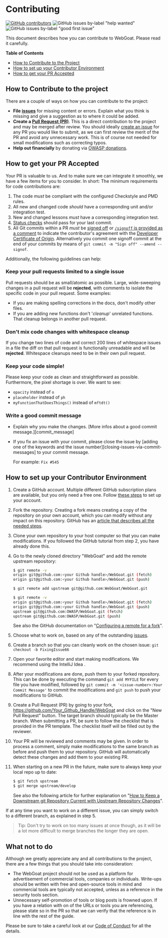 # Contributing
[![GitHub contributors](https://img.shields.io/github/contributors/WebGoat/WebGoat.svg)](https://github.com/WebGoat/WebGoat/graphs/contributors)
![GitHub issues by-label "help wanted"](https://img.shields.io/github/issues/WebGoat/WebGoat/help%20wanted.svg)
![GitHub issues by-label "good first issue"](https://img.shields.io/github/issues/WebGoat/WebGoat/good%20first%20issue.svg)

This document describes how you can contribute to WebGoat. Please read it carefully.

**Table of Contents**

* [How to Contribute to the Project](#how-to-contribute-to-the-project)
* [How to set up your Contributor Environment](#how-to-set-up-your-contributor-environment)
* [How to get your PR Accepted](#how-to-get-your-pr-acceted)

## How to Contribute to the project

There are a couple of ways on how you can contribute to the project:

* **File [issues](https://github.com/WebGoat/WebGoat/issues "Webgoat Issues")** for missing content or errors. Explain what you think is missing and give a suggestion as to where it could be added.
* **Create a [Pull Request (PR)](https://github.com/WebGoat/WebGoat/pulls "Create a pull request")**. This is a direct contribution to the project and may be merged after review. You should ideally [create an issue](https://github.com/WebGoat/WebGoat/issues "WebGoat Issues") for any PR you would like to submit, as we can first review the merit of the PR and avoid any unnecessary work. This is of course not needed for small modifications such as correcting typos.
* **Help out financially** by donating via [OWASP donations](https://owasp.org/donate/?reponame=www-project-webgoat&title=OWASP+WebGoat).

## How to get your PR Accepted

Your PR is valuable to us. And to make sure we can integrate it smoothly, we have a few items for you to consider. In short:
The minimum requirements for code contributions are:

1. The code _must_ be compliant with the configured Checkstyle and PMD rules.
2. All new and changed code _should_ have a corresponding unit and/or integration test.
3. New and changed lessons _must_ have a corresponding integration test.
4. [Status checks](https://docs.github.com/en/github/collaborating-with-pull-requests/collaborating-on-repositories-with-code-quality-features/about-status-checks) should pass for your last commit.
5. All Git commits within a PR _must_ be [signed off](https://git-scm.com/docs/git-commit#Documentation/git-commit.txt--s) or [`/signoff` is provided as a comment](https://github.com/JasonEtco/signoff-commit-action) to indicate the contributor's agreement with the [Developer Certificate of Origin](https://developercertificate.org/). Alternatively you commit one signoff commit at the end of your commits by means of `git commit -m "Sign off" --amend --signof`.

Additionally, the following guidelines can help:

### Keep your pull requests limited to a single issue

Pull requests should be as small/atomic as possible. Large, wide-sweeping changes in a pull request will be **rejected**, with comments to isolate the specific code in your pull request. Some examples:

* If you are making spelling corrections in the docs, don't modify other files.
* If you are adding new functions don't '*cleanup*' unrelated functions. That cleanup belongs in another pull request.

### Don't mix code changes with whitespace cleanup

If you change two lines of code and correct 200 lines of whitespace issues in a file the diff on that pull request is functionally unreadable and will be **rejected**. Whitespace cleanups need to be in their own pull request.

### Keep your code simple!

Please keep your code as clean and straightforward as possible.
Furthermore, the pixel shortage is over. We want to see:

* `opacity` instead of `o`
* `placeholder` instead of `ph`
* `myFunctionThatDoesThings()` instead of `mftdt()`

### Write a good commit message

* Explain why you make the changes. [More infos about a good commit message.][commit_message]

* If you fix an issue with your commit, please close the issue by [adding one of the keywords and the issue number][closing-issues-via-commit-messages] to your commit message.

  For example: `Fix #545`

## How to set up your Contributor Environment

1. Create a GitHub account. Multiple different GitHub subscription plans are available, but you only need a free one. Follow [these steps](https://help.github.com/en/articles/signing-up-for-a-new-github-account "Signing up for a new GitHub account") to set up your account.
2. Fork the repository. Creating a fork means creating a copy of the repository on your own account, which you can modify without any impact on this repository. GitHub has an [article that describes all the needed steps](https://help.github.com/en/articles/fork-a-repo "Fork a repo").
3. Clone your own repository to your host computer so that you can make modifications. If you followed the GitHub tutorial from step 2, you have already done this.
4. Go to the newly cloned directory "WebGoat" and add the remote upstream repository:

    ```bash
    $ git remote -v
    origin git@github.com:<your Github handle>/WebGoat.git (fetch)
    origin git@github.com:<your Github handle>/WebGoat.git (push)

    $ git remote add upstream git@github.com:WebGoat/WebGoat.git

    $ git remote -v
    origin git@github.com:<your Github handle>/WebGoat.git (fetch)
    origin git@github.com:<your Github handle>/WebGoat.git (push)
    upstream git@github.com:OWASP/WebGoat.git (fetch)
    upstream git@github.com:OWASP/WebGoat.git (push)
    ```

    See also the GitHub documentation on "[Configuring a remote for a fork](https://docs.github.com/en/free-pro-team@latest/github/collaborating-with-issues-and-pull-requests/configuring-a-remote-for-a-fork "Configuring a remote for a fork")".
5. Choose what to work on, based on any of the outstanding [issues](https://github.com/WebGoat/WebGoat/issues "WebGoat Issues").
6. Create a branch so that you can cleanly work on the chosen issue: `git checkout -b FixingIssue66`
7. Open your favorite editor and start making modifications. We recommend using the IntelliJ Idea <TODO : LINK HERE>.
8. After your modifications are done, push them to your forked repository. This can be done by executing the command `git add MYFILE` for every file you have modified, followed by `git commit -m '<issue-number>:Your Commit Message'` to commit the modifications and `git push` to push your modifications to GitHub.
9. Create a Pull Request (PR) by going to your fork, <https://github.com/Your_Github_Handle/WebGoat> and click on the "New Pull Request" button. The target branch should typically be the Master branch. When submitting a PR, be sure to follow the checklist that is provided in the PR template. The checklist itself will be filled out by the reviewer.
10. Your PR will be reviewed and comments may be given. In order to process a comment, simply make modifications to the same branch as before and push them to your repository. GitHub will automatically detect these changes and add them to your existing PR.
11. When starting on a new PR in the future, make sure to always keep your local repo up to date:

    ```bash
    $ git fetch upstream
    $ git merge upstream/develop
    ```

    See also the following article for further explanation on "[How to Keep a Downstream git Repository Current with Upstream Repository Changes](https://medium.com/sweetmeat/how-to-keep-a-downstream-git-repository-current-with-upstream-repository-changes-10b76fad6d97 "How to Keep a Downstream git Repository Current with Upstream Repository Changes")".

If at any time you want to work on a different issue, you can simply switch to a different branch, as explained in step 5.

> Tip: Don't try to work on too many issues at once though, as it will be a lot more difficult to merge branches the longer they are open.

## What not to do

Although we greatly appreciate any and all contributions to the project, there are a few things that you should take into consideration:

* The WebGoat project should not be used as a platform for advertisement of commercial tools, companies or individuals. Write-ups should be written with free and open-source tools in mind and commercial tools are typically not accepted, unless as a reference in the security tools section.
* Unnecessary self-promotion of tools or blog posts is frowned upon. If you have a relation with on of the URLs or tools you are referencing, please state so in the PR so that we can verify that the reference is in line with the rest of the guide.

Please be sure to take a careful look at our [Code of Conduct](https://github.com/WebGoat/WebGoat/blob/master/CODE_OF_CONDUCT.md "Code of Conduct") for all the details.

